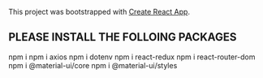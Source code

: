 This project was bootstrapped with [Create React App](https://github.com/facebook/create-react-app).

## PLEASE INSTALL THE FOLLOING PACKAGES

npm i
npm i axios
npm i dotenv
npm i react-redux
npm i react-router-dom
npm i @material-ui/core
npm i @material-ui/styles
